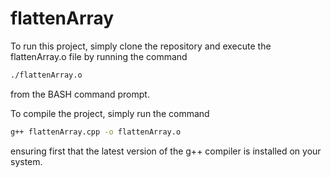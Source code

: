# flattenArray

To run this project, simply clone the repository and execute the flattenArray.o file by running the command 

```bash
./flattenArray.o
```
from the BASH command prompt.

To compile the project, simply run the command

```bash
g++ flattenArray.cpp -o flattenArray.o 
```

ensuring first that the latest version of the g++ compiler is installed on your system.
